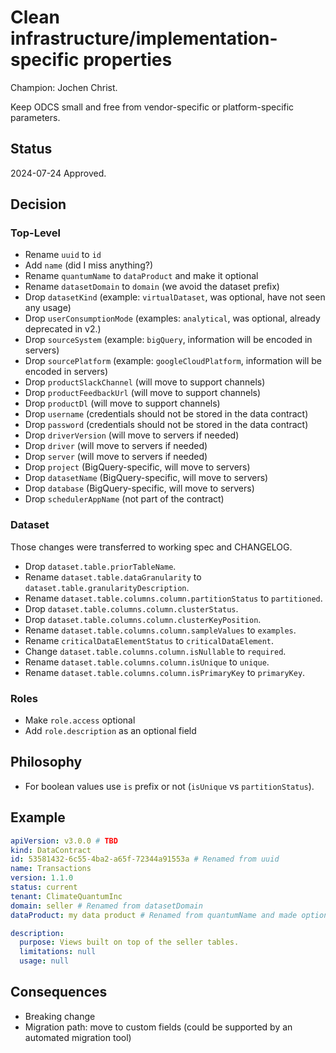# Clean infrastructure/implementation-specific properties

Champion: Jochen Christ.

Keep ODCS small and free from vendor-specific or platform-specific parameters. 

## Status

2024-07-24 Approved.

## Decision

### Top-Level
- Rename `uuid` to `id`
- Add `name` (did I miss anything?)
- Rename `quantumName` to `dataProduct` and make it optional
- Rename `datasetDomain` to `domain` (we avoid the dataset prefix)
- Drop `datasetKind` (example: `virtualDataset`, was optional, have not seen any usage)
- Drop `userConsumptionMode` (examples: `analytical`, was optional, already deprecated in v2.)
- Drop `sourceSystem` (example: `bigQuery`, information will be encoded in servers)
- Drop `sourcePlatform` (example: `googleCloudPlatform`, information will be encoded in servers)
- Drop `productSlackChannel` (will move to support channels)
- Drop `productFeedbackUrl` (will move to support channels)
- Drop `productDl` (will move to support channels)
- Drop `username` (credentials should not be stored in the data contract)
- Drop `password` (credentials should not be stored in the data contract)
- Drop `driverVersion` (will move to servers if needed)
- Drop `driver` (will move to servers if needed)
- Drop `server` (will move to servers if needed)
- Drop `project` (BigQuery-specific, will move to servers)
- Drop `datasetName` (BigQuery-specific, will move to servers)
- Drop `database` (BigQuery-specific, will move to servers)
- Drop `schedulerAppName` (not part of the contract)

### Dataset
Those changes were transferred to working spec and CHANGELOG.
- Drop `dataset.table.priorTableName`.
- Rename `dataset.table.dataGranularity` to `dataset.table.granularityDescription`.
- Rename `dataset.table.columns.column.partitionStatus` to `partitioned`.
- Drop `dataset.table.columns.column.clusterStatus`.
- Drop `dataset.table.columns.column.clusterKeyPosition`.
- Rename `dataset.table.columns.column.sampleValues` to `examples`.
- Rename `criticalDataElementStatus` to `criticalDataElement`.
- Change `dataset.table.columns.column.isNullable` to `required`.
- Rename `dataset.table.columns.column.isUnique` to `unique`.
- Rename `dataset.table.columns.column.isPrimaryKey` to `primaryKey`.

### Roles
- Make `role.access` optional
- Add `role.description` as an optional field

## Philosophy

- For boolean values use `is` prefix or not (`isUnique` vs `partitionStatus`).

## Example

```yaml
apiVersion: v3.0.0 # TBD
kind: DataContract
id: 53581432-6c55-4ba2-a65f-72344a91553a # Renamed from uuid
name: Transactions 
version: 1.1.0
status: current
tenant: ClimateQuantumInc
domain: seller # Renamed from datasetDomain
dataProduct: my data product # Renamed from quantumName and made optional

description:
  purpose: Views built on top of the seller tables.
  limitations: null
  usage: null

```


## Consequences

- Breaking change
- Migration path: move to custom fields (could be supported by an automated migration tool)

